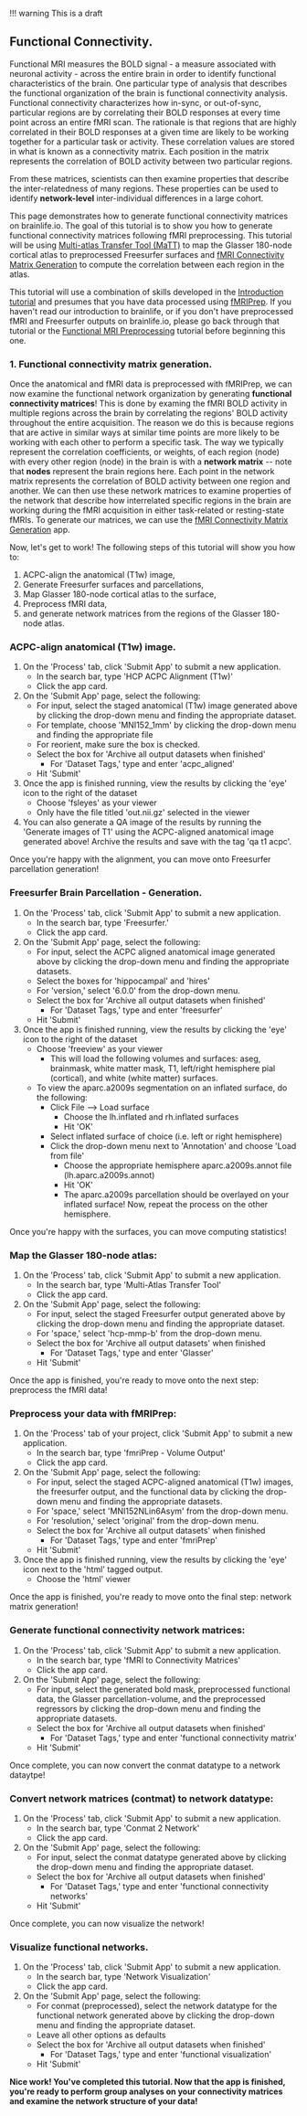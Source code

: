 !!! warning
    This is a draft

## Functional Connectivity.

Functional MRI measures the BOLD signal - a measure associated with neuronal activity - across the entire brain in order to identify functional characteristics of the brain. One particular type of analysis that describes the functional organization of the brain is functional connectivity analysis. Functional connectivity characterizes how in-sync, or out-of-sync, particular regions are by correlating their BOLD responses at every time point across an entire fMRI scan. The rationale is that regions that are highly correlated in their BOLD responses at a given time are likely to be working together for a particular task or activity. These correlation values are stored in what is known as a connectivity matrix. Each position in the matrix represents the correlation of BOLD activity between two particular regions. 

From these matrices, scientists can then examine properties that describe the inter-relatedness of many regions. These properties can be used to identify **network-level** inter-individual differences in a large cohort.

This page demonstrates how to generate functional connectivity matrices on brainlife.io. The goal of this tutorial is to show you how to generate functional connectivity matrices following fMRI preprocessing. This tutorial will be using [Multi-atlas Transfer Tool (MaTT)](https://brainlife.io/app/5aeb34f2f446980028b15ef0) to map the Glasser 180-node cortical atlas to preprocessed Freesurfer surfaces and [fMRI Connectivity Matrix Generation](https://brainlife.io/app/5c720cf63e2f2c0030a23486) to compute the correlation between each region in the atlas.

This tutorial will use a combination of skills developed in the [Introduction tutorial](https://brainlife.io/docs/tutorial/introduction-to-brainlife/) and presumes that you have data processed using [fMRIPrep](https://brainlife.io/app/5c61c69f14027a01b14adcb3). If you haven't read our introduction to brainlife, or if you don't have preprocessed fMRI and Freesurfer outputs on brainlife.io, please go back through that tutorial or the [Functional MRI Preprocessing](https://brainlife.io/docs/tutorial/fmri-preprocessing-tutorial) tutorial before beginning this one.

### 1. Functional connectivity matrix generation.

Once the anatomical and fMRI data is preprocessed with fMRIPrep, we can now examine the functional network organization by generating **functional connectivity matrices**! This is done by examing the fMRI BOLD activity in multiple regions across the brain by correlating the regions' BOLD activity throughout the entire acquisition. The reason we do this is because regions that are active in similar ways at similar time points are more likely to be working with each other to perform a specific task. The way we typically represent the correlation coefficients, or weights, of each region (node) with every other region (node) in the brain is with a **network matrix** -- note that **nodes** represent the brain regions here. Each point in the network matrix represents the correlation of BOLD activity between one region and another. We can then use these network matrices to examine properties of the network that describe how interrelated specific regions in the brain are working during the fMRI acquisition in either task-related or resting-state fMRIs. To generate our matrices, we can use the [fMRI Connectivity Matrix Generation](https://brainlife.io/app/5c720cf63e2f2c0030a23486) app.

Now, let's get to work! The following steps of this tutorial will show you how to:

1. ACPC-align the anatomical (T1w) image,
1. Generate Freesurfer surfaces and parcellations,
1. Map Glasser 180-node cortical atlas to the surface,
1. Preprocess fMRI data,
1. and generate network matrices from the regions of the Glasser 180-node atlas.

### ACPC-align anatomical (T1w) image.

1. On the 'Process' tab, click 'Submit App' to submit a new application.
    * In the search bar, type 'HCP ACPC Alignment (T1w)'
    * Click the app card.
1. On the 'Submit App' page, select the following:
    * For input, select the staged anatomical (T1w) image generated above by clicking the drop-down menu and finding the appropriate dataset.
    * For template, choose 'MNI152_1mm' by clicking the drop-down menu and finding the appropriate file
    * For reorient, make sure the box is checked.
    * Select the box for 'Archive all output datasets when finished'
        * For 'Dataset Tags,' type and enter 'acpc_aligned'
    * Hit 'Submit'
1. Once the app is finished running, view the results by clicking the 'eye' icon to the right of the dataset
    * Choose 'fsleyes' as your viewer
    * Only have the file titled 'out.nii.gz' selected in the viewer
1. You can also generate a QA image of the results by running the 'Generate images of T1' using the ACPC-aligned anatomical image generated above! Archive the results and save with the tag 'qa t1 acpc'.

Once you're happy with the alignment, you can move onto Freesurfer parcellation generation!

### Freesurfer Brain Parcellation - Generation.

1. On the 'Process' tab, click 'Submit App' to submit a new application.
    * In the search bar, type 'Freesurfer.'
    * Click the app card.
1. On the 'Submit App' page, select the following:
    * For input, select the ACPC aligned anatomical image generated above by clicking the drop-down menu and finding the appropriate datasets.
    * Select the boxes for 'hippocampal' and 'hires'
    * For 'version,' select '6.0.0' from the drop-down menu.
    * Select the box for 'Archive all output datasets when finished'
        * For 'Dataset Tags,' type and enter 'freesurfer'
    * Hit 'Submit'
1. Once the app is finished running, view the results by clicking the 'eye' icon to the right of the dataset
    * Choose 'freeview' as your viewer
        * This will load the following volumes and surfaces: aseg, brainmask, white matter mask, T1, left/right hemisphere pial (cortical), and white (white matter) surfaces.
    * To view the aparc.a2009s segmentation on an inflated surface, do the following:
        * Click File --> Load surface
            * Choose the lh.inflated and rh.inflated surfaces
            * Hit 'OK'
        * Select inflated surface of choice (i.e. left or right hemisphere)
        * Click the drop-down menu next to 'Annotation' and choose 'Load from file'
            * Choose the appropriate hemisphere aparc.a2009s.annot file (lh.aparc.a2009s.annot)
            * Hit 'OK'
            * The aparc.a2009s parcellation should be overlayed on your inflated surface! Now, repeat the process on the other hemisphere.
            
Once you're happy with the surfaces, you can move computing statistics!

### Map the Glasser 180-node atlas:

1. On the 'Process' tab, click 'Submit App' to submit a new application.
    * In the search bar, type 'Multi-Atlas Transfer Tool'
    * Click the app card.
1. On the 'Submit App' page, select the following:
    * For input, select the staged Freesurfer output generated above by clicking the drop-down menu and finding the appropriate dataset.
    * For 'space,' select 'hcp-mmp-b' from the drop-down menu.
    * Select the box for 'Archive all output datasets' when finished
        * For 'Dataset Tags,' type and enter 'Glasser'
    * Hit 'Submit'

Once the app is finished, you're ready to move onto the next step: preprocess the fMRI data!

### Preprocess your data with fMRIPrep:

1. On the 'Process' tab of your project, click 'Submit App' to submit a new application.
    * In the search bar, type 'fmriPrep - Volume Output'
    * Click the app card.
1. On the 'Submit App' page, select the following:
    * For input, select the staged ACPC-aligned anatomical (T1w) images, the freesurfer output, and the functional data by clicking the drop-down menu and finding the appropriate datasets.
    * For 'space,' select 'MNI152NLin6Asym' from the drop-down menu.
    * For 'resolution,' select 'original' from the drop-down menu.
    * Select the box for 'Archive all output datasets' when finished
        * For 'Dataset Tags,' type and enter 'fmriPrep'
    * Hit 'Submit'
1. Once the app is finished running, view the results by clicking the 'eye' icon next to the 'html' tagged output.
    * Choose the 'html' viewer

Once the app is finished, you're ready to move onto the final step: network matrix generation!

### Generate functional connectivity network matrices:

1. On the 'Process' tab, click 'Submit App' to submit a new application.
    * In the search bar, type 'fMRI to Connectivity Matrices'
    * Click the app card.
1. On the 'Submit App' page, select the following:
    * For input, select the generated bold mask, preprocessed functional data, the Glasser parcellation-volume, and the preprocessed regressors by clicking the drop-down menu and finding the appropriate datasets.
    * Select the box for 'Archive all output datasets when finished'
        * For 'Dataset Tags,' type and enter 'functional connectivity matrix'
    * Hit 'Submit'
    
Once complete, you can now convert the conmat datatype to a network dataytpe!

### Convert network matrices (contmat) to network datatype:

1. On the 'Process' tab, click 'Submit App' to submit a new application.
    * In the search bar, type 'Conmat 2 Network'
    * Click the app card.
1. On the 'Submit App' page, select the following:
    * For input, select the conmat datatype generated above by clicking the drop-down menu and finding the appropriate dataset.
    * Select the box for 'Archive all output datasets when finished'
        * For 'Dataset Tags,' type and enter 'functional connectivity networks'
    * Hit 'Submit'
    
Once complete, you can now visualize the network!
    
### Visualize functional  networks.

1. On the 'Process' tab, click 'Submit App' to submit a new application.
    * In the search bar, type 'Network Visualization'
    * Click the app card.
1. On the 'Submit App' page, select the following:
    * For conmat (preprocessed), select the network datatype for the functional network generated above by clicking the drop-down menu and finding the appropriate dataset.
    * Leave all other options as defaults
    * Select the box for 'Archive all output datasets when finished'
        * For 'Dataset Tags,' type and enter 'functional visualization'
    * Hit 'Submit'
    
**Nice work! You've completed this tutorial. Now that the app is finished, you're ready to perform group analyses on your connectivity matrices and examine the network structure of your data!**
